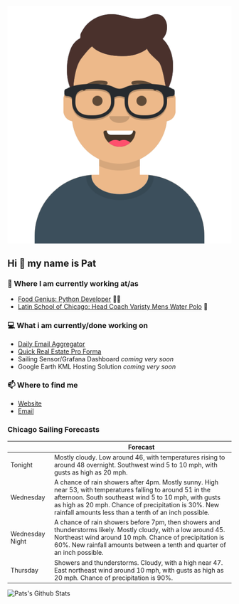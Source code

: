 [![Social banner for p-j-falconer](https://raw.githubusercontent.com/P-J-FALCONER/P-J-FALCONER/master/assets/avataaars.svg)](https://patfalconer.com/)
## Hi :wave: my name is Pat

### 💼 Where I am currently working at/as
- [Food Genius: Python Developer](https://getfoodgenius.com/) 🍔🐍
- [Latin School of Chicago: Head Coach Varisty Mens Water Polo](https://www.latinschool.org/) 🤽


### 💻 What i am currently/done working on
 - [Daily Email Aggregator](https://github.com/P-J-FALCONER/dott_daily_mail)
 - [Quick Real Estate Pro Forma](https://github.com/P-J-FALCONER/henry)
 - Sailing Sensor/Grafana Dashboard *coming very soon*
 - Google Earth KML Hosting Solution *coming very soon*

### 📫 Where to find me
 - [Website](https://patfalconer.com/)
 - [Email](mailto:patrick.j.falconer@gmail.com)


### Chicago Sailing Forecasts
|   | Forecast  |
|---|---|
| Tonight | Mostly cloudy. Low around 46, with temperatures rising to around 48 overnight. Southwest wind 5 to 10 mph, with gusts as high as 20 mph. |
| Wednesday | A chance of rain showers after 4pm. Mostly sunny. High near 53, with temperatures falling to around 51 in the afternoon. South southeast wind 5 to 10 mph, with gusts as high as 20 mph. Chance of precipitation is 30%. New rainfall amounts less than a tenth of an inch possible. |
| Wednesday Night | A chance of rain showers before 7pm, then showers and thunderstorms likely. Mostly cloudy, with a low around 45. Northeast wind around 10 mph. Chance of precipitation is 60%. New rainfall amounts between a tenth and quarter of an inch possible. |
| Thursday | Showers and thunderstorms. Cloudy, with a high near 47. East northeast wind around 10 mph, with gusts as high as 20 mph. Chance of precipitation is 90%. |

![Pats's Github Stats](https://github-readme-stats.vercel.app/api?username=p-j-falconer&show_icons=true&theme=radical)
